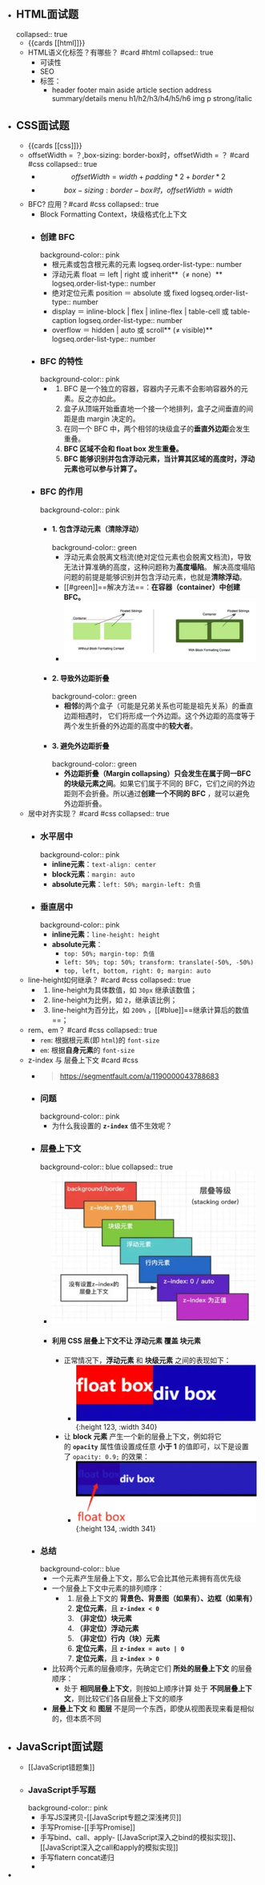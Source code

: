 - ## HTML面试题
  collapsed:: true
	- {{cards [[html]]}}
	- HTML语义化标签？有哪些？ #card #html
	  collapsed:: true
		- 可读性
		- SEO
		- 标签：
			- header
			  footer
			  main
			  aside
			  article
			  section
			  address
			  summary/details
			  menu
			  h1/h2/h3/h4/h5/h6
			  img
			  p
			  strong/italic
- ## CSS面试题
	- {{cards [[css]]}}
	- offsetWidth = ？,box-sizing: border-box时，offsetWidth = ？ #card #css
	  collapsed:: true
		- $$offsetWidth = width + padding * 2 + border * 2$$
		- $$box-sizing: border-box时，offsetWidth = width$$
	- BFC? 应用？#card #css
	  collapsed:: true
		- Block Formatting Context，块级格式化上下文
		- ### 创建 BFC
		  background-color:: pink
			- 根元素或包含根元素的元素
			  logseq.order-list-type:: number
			- 浮动元素 float ＝ left | right 或 inherit**（≠ none）**
			  logseq.order-list-type:: number
			- 绝对定位元素 position ＝ absolute 或 fixed
			  logseq.order-list-type:: number
			- display ＝ inline-block | flex | inline-flex | table-cell 或 table-caption
			  logseq.order-list-type:: number
			- overflow ＝ hidden | auto 或 scroll** (≠ visible)**
			  logseq.order-list-type:: number
		- ### BFC 的特性
		  background-color:: pink
			- 1. BFC 是一个独立的容器，容器内子元素不会影响容器外的元素。反之亦如此。
			  2. 盒子从顶端开始垂直地一个接一个地排列，盒子之间垂直的间距是由 margin 决定的。
			  3. 在同一个 BFC 中，两个相邻的块级盒子的**垂直外边距**会发生重叠。
			  4. **BFC 区域不会和 float box 发生重叠。**
			  5. **BFC 能够识别并包含浮动元素，当计算其区域的高度时，浮动元素也可以参与计算了。**
		- ### BFC 的作用
		  background-color:: pink
			- #### 1. 包含浮动元素（清除浮动）
			  background-color:: green
				- 浮动元素会脱离文档流(绝对定位元素也会脱离文档流)，导致无法计算准确的高度，这种问题称为**高度塌陷**。
				  解决高度塌陷问题的前提是能够识别并包含浮动元素，也就是**清除浮动**。
				- [[#green]]==解决方法==：**在容器（container）中创建 BFC。**
				- ![image.png](../assets/image_1688987355784_0.png)
			- #### 2. 导致外边距折叠
			  background-color:: green
				- **相邻**的两个盒子（可能是兄弟关系也可能是祖先关系）的垂直边距相遇时， 它们将形成一个外边距。这个外边距的高度等于两个发生折叠的外边距的高度中的**较大者**。
			- #### 3. 避免外边距折叠
			  background-color:: green
				- **外边距折叠（Margin collapsing）只会发生在属于同一BFC的块级元素之间**。如果它们属于不同的 BFC，它们之间的外边距则不会折叠。所以通过**创建一个不同的 BFC** ，就可以避免外边距折叠。
	- 居中对齐实现？ #card #css
	  collapsed:: true
		- ### 水平居中
		  background-color:: pink
			- **inline元素**：`text-align: center`
			- **block元素**：`margin: auto`
			- **absolute元素**：`left: 50%; margin-left: 负值`
		- ### 垂直居中
		  background-color:: pink
			- **inline元素**：`line-height: height`
			- **absolute元素**：
				- `top: 50%; margin-top: 负值`
				- `left: 50%; top: 50%; transform: translate(-50%, -50%)`
				- `top, left, bottom, right: 0; margin: auto`
	- line-height如何继承？ #card #css
	  collapsed:: true
		- 1. line-height为具体数值，如 `30px` 继承该数值；
		- 2. line-height为比例，如 `2`，继承该比例；
		- 3. line-height为百分比，如 `200%` ，[[#blue]]==继承计算后的数值==；
	- rem、em？ #card #css
	  collapsed:: true
		- `rem`: 根据根元素(即 `html`)的 `font-size`
		- `em`: 根据**自身元素**的 `font-size`
	- z-index 与 层叠上下文 #card #css
		- > https://segmentfault.com/a/1190000043788683
		- ### 问题
		  background-color:: pink
			- 为什么我设置的 **`z-index`** 值不生效呢？
		- ### 层叠上下文
		  background-color:: blue
		  collapsed:: true
			- ![image.png](../assets/image_1694100765066_0.png)
			- #### 利用 CSS 层叠上下文不让 浮动元素 覆盖 块元素
				- 正常情况下，**浮动元素** 和 **块级元素** 之间的表现如下：
					- ![image.png](../assets/image_1694100996183_0.png){:height 123, :width 340}
				- 让 **block 元素** 产生一个新的层叠上下文，例如将它的 **`opacity`** 属性值设置成任意 **小于 1** 的值即可，以下是设置了 `opacity: 0.9;` 的效果：
					- ![image.png](../assets/image_1694101068017_0.png){:height 134, :width 341}
		- ### 总结
		  background-color:: blue
			- 一个元素产生层叠上下文，那么它会比其他元素拥有高优先级
			- 一个层叠上下文中元素的排列顺序：
				- 1. 层叠上下文的 **背景色、背景图（如果有）、边框（如果有）**
				  2. **定位元素**，且 **`z-index < 0`**
				  3. **（非定位）块元素**
				  4. **（非定位）浮动元素**
				  5. **（非定位）行内（块）元素**
				  6. **定位元素**，且 **`z-index = auto | 0`**
				  7. **定位元素**，且 **`z-index > 0`**
			- 比较两个元素的层叠顺序，先确定它们 **所处的层叠上下文** 的层叠顺序：
				- 处于 **相同层叠上下文**，则按如上顺序计算
				  处于 **不同层叠上下文**，则比较它们各自层叠上下文的顺序
			- **层叠上下文** 和 **图层** 不是同一个东西，即使从视图表现来看是相似的，但本质不同
- ## JavaScript面试题
	- [[JavaScript错题集]]
	- ### JavaScript手写题
	  background-color:: pink
		- 手写JS深拷贝-[[JavaScript专题之深浅拷贝]]
		- 手写Promise-[[手写Promise]]
		- 手写bind、call、apply- [[JavaScript深入之bind的模拟实现]]、 [[JavaScript深入之call和apply的模拟实现]]
		- 手写flatern  concat递归
		-
-